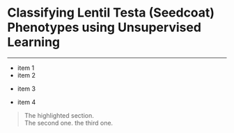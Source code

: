 # Classifying Lentil Testa (Seedcoat) Phenotypes using Unsupervised Learning
- - - 
+ item 1
+ item 2
* item 3
- item 4

> The highlighted section.  
> The second one. 
> the third one. 
